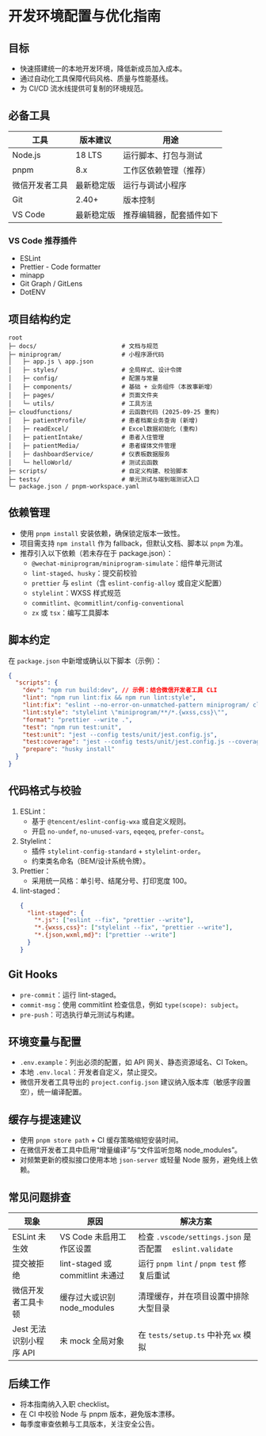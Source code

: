 ﻿# 开发环境配置与优化指南

## 目标

- 快速搭建统一的本地开发环境，降低新成员加入成本。
- 通过自动化工具保障代码风格、质量与性能基线。
- 为 CI/CD 流水线提供可复制的环境规范。

## 必备工具

| 工具           | 版本建议   | 用途                     |
| -------------- | ---------- | ------------------------ |
| Node.js        | 18 LTS     | 运行脚本、打包与测试     |
| pnpm           | 8.x        | 工作区依赖管理（推荐）   |
| 微信开发者工具 | 最新稳定版 | 运行与调试小程序         |
| Git            | 2.40+      | 版本控制                 |
| VS Code        | 最新稳定版 | 推荐编辑器，配套插件如下 |

### VS Code 推荐插件

- ESLint
- Prettier - Code formatter
- minapp
- Git Graph / GitLens
- DotENV

## 项目结构约定

```
root
├─ docs/                        # 文档与规范
├─ miniprogram/                 # 小程序源代码
│   ├─ app.js \ app.json
│   ├─ styles/                  # 全局样式、设计令牌
│   ├─ config/                  # 配置与常量
│   ├─ components/              # 基础 + 业务组件（本故事新增）
│   ├─ pages/                   # 页面文件夹
│   └─ utils/                   # 工具方法
├─ cloudfunctions/              # 云函数代码 (2025-09-25 重构)
│   ├─ patientProfile/          # 患者档案业务查询 (新增)
│   ├─ readExcel/               # Excel数据初始化 (重构)
│   ├─ patientIntake/           # 患者入住管理
│   ├─ patientMedia/            # 患者媒体文件管理
│   ├─ dashboardService/        # 仪表板数据服务
│   └─ helloWorld/              # 测试云函数
├─ scripts/                     # 自定义构建、校验脚本
├─ tests/                       # 单元测试与端到端测试入口
└─ package.json / pnpm-workspace.yaml
```

## 依赖管理

- 使用 `pnpm install` 安装依赖，确保锁定版本一致性。
- 项目需支持 `npm install` 作为 fallback，但默认文档、脚本以 `pnpm` 为准。
- 推荐引入以下依赖（若未存在于 package.json）：
  - `@wechat-miniprogram/miniprogram-simulate`：组件单元测试
  - `lint-staged`、`husky`：提交前校验
  - `prettier` 与 `eslint`（含 `eslint-config-alloy` 或自定义配置）
  - `stylelint`：WXSS 样式规范
  - `commitlint`、`@commitlint/config-conventional`
  - `zx` 或 `tsx`：编写工具脚本

## 脚本约定

在 `package.json` 中新增或确认以下脚本（示例）：

```json
{
  "scripts": {
    "dev": "npm run build:dev", // 示例：结合微信开发者工具 CLI
    "lint": "npm run lint:fix && npm run lint:style",
    "lint:fix": "eslint --no-error-on-unmatched-pattern miniprogram/ cloudfunctions/ scripts/ --ext .js --fix",
    "lint:style": "stylelint \"miniprogram/**/*.{wxss,css}\"",
    "format": "prettier --write .",
    "test": "npm run test:unit",
    "test:unit": "jest --config tests/unit/jest.config.js",
    "test:coverage": "jest --config tests/unit/jest.config.js --coverage",
    "prepare": "husky install"
  }
}
```

## 代码格式与校验

1. ESLint：
   - 基于 `@tencent/eslint-config-wxa` 或自定义规则。
   - 开启 `no-undef`, `no-unused-vars`, `eqeqeq`, `prefer-const`。
2. Stylelint：
   - 插件 `stylelint-config-standard` + `stylelint-order`。
   - 约束类名命名（BEM/设计系统令牌）。
3. Prettier：
   - 采用统一风格：单引号、结尾分号、打印宽度 100。
4. lint-staged：
   ```json
   {
     "lint-staged": {
       "*.js": ["eslint --fix", "prettier --write"],
       "*.{wxss,css}": ["stylelint --fix", "prettier --write"],
       "*.{json,wxml,md}": ["prettier --write"]
     }
   }
   ```

## Git Hooks

- `pre-commit`：运行 lint-staged。
- `commit-msg`：使用 commitlint 检查信息，例如 `type(scope): subject`。
- `pre-push`：可选执行单元测试与构建。

## 环境变量与配置

- `.env.example`：列出必须的配置，如 API 网关、静态资源域名、CI Token。
- 本地 `.env.local`：开发者自定义，禁止提交。
- 微信开发者工具导出的 `project.config.json` 建议纳入版本库（敏感字段置空），统一编译配置。

## 缓存与提速建议

- 使用 `pnpm store path` + CI 缓存策略缩短安装时间。
- 在微信开发者工具中启用“增量编译”与“文件监听忽略 node_modules”。
- 对频繁更新的模拟接口使用本地 `json-server` 或轻量 Node 服务，避免线上依赖。

## 常见问题排查

| 现象                    | 原因                             | 解决方案                                                  |
| ----------------------- | -------------------------------- | --------------------------------------------------------- |
| ESLint 未生效           | VS Code 未启用工作区设置         | 检查 `.vscode/settings.json` 是否配置 `  eslint.validate` |
| 提交被拒绝              | lint-staged 或 commitlint 未通过 | 运行 `pnpm lint` / `pnpm test` 修复后重试                 |
| 微信开发者工具卡顿      | 缓存过大或识别 node_modules      | 清理缓存，并在项目设置中排除大型目录                      |
| Jest 无法识别小程序 API | 未 mock 全局对象                 | 在 `tests/setup.ts` 中补充 `wx` 模拟                      |

## 后续工作

- 将本指南纳入入职 checklist。
- 在 CI 中校验 Node 与 pnpm 版本，避免版本漂移。
- 每季度审查依赖与工具版本，关注安全公告。
